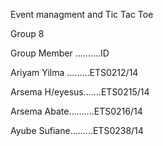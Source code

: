 Event managment and Tic Tac Toe 

Group 8 

Group Member ..........ID

Ariyam Yilma .........ETS0212/14

Arsema H/eyesus.......ETS0215/14

Arsema Abate..........ETS0216/14

Ayube Sufiane.........ETS0238/14

